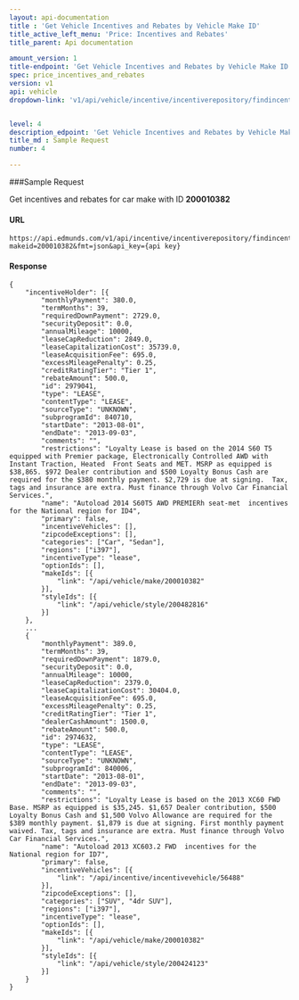 ```yaml
---
layout: api-documentation
title : 'Get Vehicle Incentives and Rebates by Vehicle Make ID'
title_active_left_menu: 'Price: Incentives and Rebates'
title_parent: Api documentation

amount_version: 1
title-endpoint: 'Get Vehicle Incentives and Rebates by Vehicle Make ID'
spec: price_incentives_and_rebates
version: v1
api: vehicle
dropdown-link: 'v1/api/vehicle/incentive/incentiverepository/findincentivesbymakeid'


level: 4
description_edpoint: 'Get Vehicle Incentives and Rebates by Vehicle Make ID'
title_md : Sample Request
number: 4

---
```


###Sample Request

Get incentives and rebates for car make with ID **200010382**

#### URL

	https://api.edmunds.com/v1/api/incentive/incentiverepository/findincentivesbymakeid?makeid=200010382&fmt=json&api_key={api key}
	
#### Response
	
	{
	    "incentiveHolder": [{
	        "monthlyPayment": 380.0,
	        "termMonths": 39,
	        "requiredDownPayment": 2729.0,
	        "securityDeposit": 0.0,
	        "annualMileage": 10000,
	        "leaseCapReduction": 2849.0,
	        "leaseCapitalizationCost": 35739.0,
	        "leaseAcquisitionFee": 695.0,
	        "excessMileagePenalty": 0.25,
	        "creditRatingTier": "Tier 1",
	        "rebateAmount": 500.0,
	        "id": 2979041,
	        "type": "LEASE",
	        "contentType": "LEASE",
	        "sourceType": "UNKNOWN",
	        "subprogramId": 840710,
	        "startDate": "2013-08-01",
	        "endDate": "2013-09-03",
	        "comments": "",
	        "restrictions": "Loyalty Lease is based on the 2014 S60 T5 equipped with Premier package, Electronically Controlled AWD with Instant Traction, Heated  Front Seats and MET. MSRP as equipped is $38,865. $972 Dealer contribution and $500 Loyalty Bonus Cash are required for the $380 monthly payment. $2,729 is due at signing.  Tax, tags and insurance are extra. Must finance through Volvo Car Financial Services.",
	        "name": "Autoload 2014 S60T5 AWD PREMIERh seat-met  incentives for the National region for ID4",
	        "primary": false,
	        "incentiveVehicles": [],
	        "zipcodeExceptions": [],
	        "categories": ["Car", "Sedan"],
	        "regions": ["i397"],
	        "incentiveType": "lease",
	        "optionIds": [],
	        "makeIds": [{
	            "link": "/api/vehicle/make/200010382"
	        }],
	        "styleIds": [{
	            "link": "/api/vehicle/style/200482816"
	        }]
	    }, 
		...
		{
	        "monthlyPayment": 389.0,
	        "termMonths": 39,
	        "requiredDownPayment": 1879.0,
	        "securityDeposit": 0.0,
	        "annualMileage": 10000,
	        "leaseCapReduction": 2379.0,
	        "leaseCapitalizationCost": 30404.0,
	        "leaseAcquisitionFee": 695.0,
	        "excessMileagePenalty": 0.25,
	        "creditRatingTier": "Tier 1",
	        "dealerCashAmount": 1500.0,
	        "rebateAmount": 500.0,
	        "id": 2974632,
	        "type": "LEASE",
	        "contentType": "LEASE",
	        "sourceType": "UNKNOWN",
	        "subprogramId": 840006,
	        "startDate": "2013-08-01",
	        "endDate": "2013-09-03",
	        "comments": "",
	        "restrictions": "Loyalty Lease is based on the 2013 XC60 FWD Base. MSRP as equipped is $35,245. $1,657 Dealer contribution, $500 Loyalty Bonus Cash and $1,500 Volvo Allowance are required for the $389 monthly payment. $1,879 is due at signing. First monthly payment waived. Tax, tags and insurance are extra. Must finance through Volvo Car Financial Services.",
	        "name": "Autoload 2013 XC603.2 FWD  incentives for the National region for ID7",
	        "primary": false,
	        "incentiveVehicles": [{
	            "link": "/api/incentive/incentivevehicle/56488"
	        }],
	        "zipcodeExceptions": [],
	        "categories": ["SUV", "4dr SUV"],
	        "regions": ["i397"],
	        "incentiveType": "lease",
	        "optionIds": [],
	        "makeIds": [{
	            "link": "/api/vehicle/make/200010382"
	        }],
	        "styleIds": [{
	            "link": "/api/vehicle/style/200424123"
	        }]
	    }
	}
